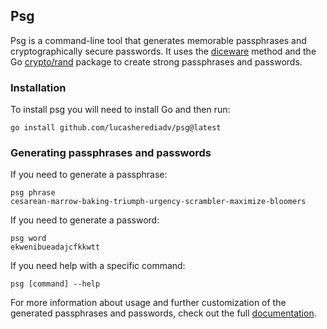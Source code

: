 ## Psg

Psg is a command-line tool that generates memorable passphrases and cryptographically secure passwords. It uses the [diceware](https://theworld.com/~reinhold/diceware.html) method and the Go [crypto/rand](https://pkg.go.dev/crypto/rand) package to create strong passphrases and passwords.

### Installation

To install psg you will need to install Go and then run:

```
go install github.com/lucasherediadv/psg@latest
```

### Generating passphrases and passwords

If you need to generate a passphrase:

```
psg phrase
cesarean-marrow-baking-triumph-urgency-scrambler-maximize-bloomers
```

If you need to generate a password:

```
psg word
ekwenibueadajcfkkwtt
```

If you need help with a specific command:

```
psg [command] --help
```

For more information about usage and further customization of the generated passphrases and passwords, check out the full [documentation](https://github.com/lucasherediadv/psg/blob/main/doc/psg.md).

